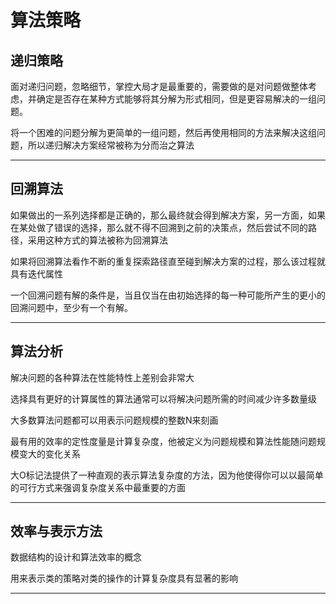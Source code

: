 #   算法策略

##  递归策略

面对递归问题，忽略细节，掌控大局才是最重要的，需要做的是对问题做整体考虑，并确定是否存在某种方式能够将其分解为形式相同，但是更容易解决的一组问题。

将一个困难的问题分解为更简单的一组问题，然后再使用相同的方法来解决这组问题，所以递归解决方案经常被称为分而治之算法

----

##  回溯算法

如果做出的一系列选择都是正确的，那么最终就会得到解决方案，另一方面，如果在某处做了错误的选择，那么就不得不回溯到之前的决策点，然后尝试不同的路径，采用这种方式的算法被称为回溯算法

如果将回溯算法看作不断的重复探索路径直至碰到解决方案的过程，那么该过程就具有迭代属性

一个回溯问题有解的条件是，当且仅当在由初始选择的每一种可能所产生的更小的回溯问题中，至少有一个有解。

----

##  算法分析

解决问题的各种算法在性能特性上差别会非常大

选择具有更好的计算属性的算法通常可以将解决问题所需的时间减少许多数量级

大多数算法问题都可以用表示问题规模的整数N来刻画

最有用的效率的定性度量是计算复杂度，他被定义为问题规模和算法性能随问题规模变大的变化关系

大O标记法提供了一种直观的表示算法复杂度的方法，因为他使得你可以以最简单的可行方式来强调复杂度关系中最重要的方面

----

##  效率与表示方法

数据结构的设计和算法效率的概念

用来表示类的策略对类的操作的计算复杂度具有显著的影响

----

